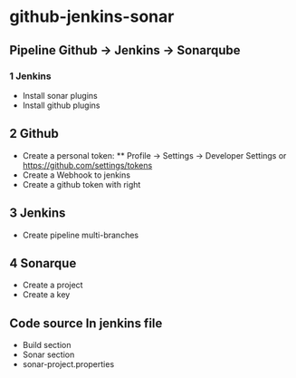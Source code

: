 # github-jenkins-sonar

## Pipeline Github -> Jenkins -> Sonarqube

### 1 Jenkins
* Install sonar plugins
* Install github plugins

## 2 Github
* Create a personal token: 
** Profile -> Settings -> Developer Settings or https://github.com/settings/tokens
* Create a Webhook to jenkins
* Create a github token with right

## 3 Jenkins
* Create pipeline multi-branches

## 4 Sonarque
* Create a project
* Create a key

## Code source In jenkins file
* Build section
* Sonar section
* sonar-project.properties 







